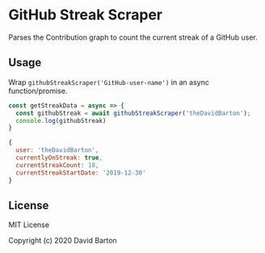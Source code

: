 # GitHub Streak Scraper

Parses the Contribution graph to count the current streak of a GitHub user.

## Usage

Wrap `githubStreakScraper('GitHub-user-name')` in an async function/promise.

```js
const getStreakData = async => {
  const githubStreak = await githubStreakScraper('theDavidBarton');
  console.log(githubStreak)
}
```

```js
{
  user: 'theDavidBarton',
  currentlyOnStreak: true,
  currentStreakCount: 18,
  currentStreakStartDate: '2019-12-30'
}
```

## License

MIT License

Copyright (c) 2020 David Barton
